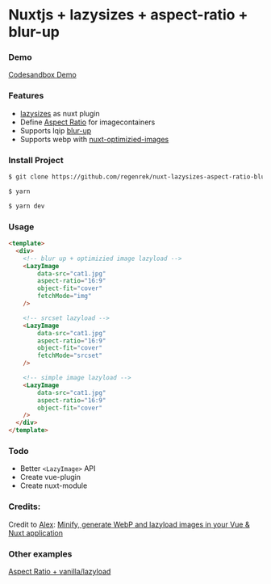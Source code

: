 # Nuxtjs + lazysizes + aspect-ratio + blur-up

### Demo

[Codesandbox Demo](https://codesandbox.io/s/nuxtjs-lazysizes-aspect-ratio-blur-5e3rv)

### Features

- [lazysizes](https://github.com/aFarkas/lazysizes) as nuxt plugin
- Define [Aspect Ratio](https://css-tricks.com/snippets/sass/maintain-aspect-ratio-mixin/) for imagecontainers
- Supports lqip [blur-up](https://github.com/aFarkas/lazysizes#lqipblurry-image-placeholderblur-up-image-technique)
- Supports webp with [nuxt-optimizied-images](https://github.com/bazzite/nuxt-optimized-images)

### Install Project

```bash
$ git clone https://github.com/regenrek/nuxt-lazysizes-aspect-ratio-blur

$ yarn

$ yarn dev
```

### Usage

```html
<template>
  <div>
    <!-- blur up + optimizied image lazyload -->
    <LazyImage
        data-src="cat1.jpg"
        aspect-ratio="16:9"
        object-fit="cover"
        fetchMode="img"
    />

    <!-- srcset lazyload -->
    <LazyImage
        data-src="cat1.jpg"
        aspect-ratio="16:9"
        object-fit="cover"
        fetchMode="srcset"
    />

    <!-- simple image lazyload -->
    <LazyImage
        data-src="cat1.jpg"
        aspect-ratio="16:9"
        object-fit="cover"
    />
  </div>
</template>


```

### Todo

- Better `<LazyImage>` API
- Create vue-plugin
- Create nuxt-module

### Credits:

Credit to [Alex](http://twitter.com/ignore_you): [Minify, generate WebP and lazyload images in your Vue & Nuxt application](https://dev.to/ignore_you/minify-generate-webp-and-lazyload-images-in-your-vue-nuxt-application-1ilm)

### Other examples

[Aspect Ratio + vanilla/lazyload](https://codepen.io/kkern/pen/LKmvjx)

